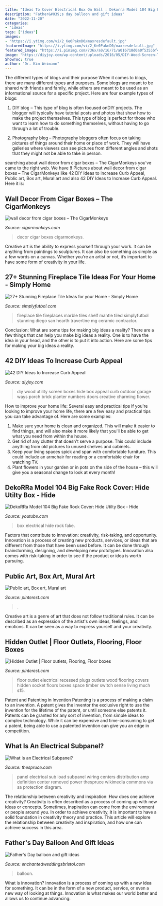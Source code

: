 ```yaml
---
title: "Ideas To Cover Electrical Box On Wall : Dekorra Model 104 Big Fake Rock Cover: Hide Utilty Box"
description: "Father&#039;s day balloon and gift ideas"
date: "2022-11-20"
categories:
- "ideas"
tags: ["ideas"]
images:
- "https://i.ytimg.com/vi/2_Ke0PaknD0/maxresdefault.jpg"
featuredImage: "https://i.ytimg.com/vi/2_Ke0PaknD0/maxresdefault.jpg"
featured_image: "https://i.pinimg.com/736x/a0/16/71/a016718d0a0f5355bf4fc6344a730968--flooring.jpg"
image: "https://diyjoy.com/wp-content/uploads/2016/05/DIY-Wood-Screen-To-Hide-Utility-Boxes.jpg"
ShowToc: true
author: "Dr. Kim Weimann"
---
```



The different types of blogs and their purpose
When it comes to blogs, there are many different types and purposes. Some blogs are meant to be shared with friends and family, while others are meant to be used as an informational source for a specific project. Here are four example types of blogs: 
1. DIY blog – This type of blog is often focused onDIY projects. The blogger will typically have tutorial posts and photos that show how to make the project themselves. This type of blog is perfect for those who want to learn how to do something themselves, without having to go through a lot of trouble. 

2. Photography blog – Photography bloggers often focus on taking pictures of things around their home or place of work. They will have galleries where viewers can see pictures from different angles and shots that they might not be able to take in person.

	

		
searching about wall decor from cigar boxes – The CigarMonkeys you've came to the right web. We have 8 Pictures about wall decor from cigar boxes – The CigarMonkeys like 42 DIY Ideas to Increase Curb Appeal, Public art, Box art, Mural art and also 42 DIY Ideas to Increase Curb Appeal. Here it is:
		
    
## Wall Decor From Cigar Boxes – The CigarMonkeys

<img loading=lazy src="http://cigarmonkeys.com/wp-content/uploads/2019/07/wall-decor-from-cigar-boxes-cigarmonkeys-7.jpg" onerror="this.onerror=null;this.src='https://tse1.mm.bing.net/th?id=OIP.qwfT4L-_aFPmQyfCwdGqtwHaJ4&amp;pid=15.1';" alt="wall decor from cigar boxes – The CigarMonkeys">

_Source: cigarmonkeys.com_

>decor cigar boxes cigarmonkeys. 

	

Creative art is the ability to express yourself through your work. It can be anything from paintings to sculptures. It can also be something as simple as a few words on a canvas. Whether you’re an artist or not, it’s important to have some form of creativity in your life.

    
## 27+ Stunning Fireplace Tile Ideas For Your Home - Simply Home

<img loading=lazy src="http://simplyfutbol.com/wp-content/uploads/2017/10/image-result-for-marble-fireplace-tiles.jpeg" onerror="this.onerror=null;this.src='https://tse1.mm.bing.net/th?id=OIP.nn9dJlhQM08ez39t9d7mWwHaFj&amp;pid=15.1';" alt="27+ Stunning Fireplace Tile Ideas for your Home - Simply Home">

_Source: simplyfutbol.com_

>fireplace tile fireplaces marble tiles shelf mantle tiled simplyfutbol stunning diego san hearth travertine mg ceramic contractor. 

	

Conclusion: What are some tips for making big ideas a reality?
There are a few things that can help you make big ideas a reality. One is to have the idea in your head, and the other is to put it into action. Here are some tips for making your big ideas a reality.

    
## 42 DIY Ideas To Increase Curb Appeal

<img loading=lazy src="https://diyjoy.com/wp-content/uploads/2016/05/DIY-Wood-Screen-To-Hide-Utility-Boxes.jpg" onerror="this.onerror=null;this.src='https://tse4.mm.bing.net/th?id=OIP.9ch3HNwAxdU-TuCo4pwTWAHaLH&amp;pid=15.1';" alt="42 DIY Ideas to Increase Curb Appeal">

_Source: diyjoy.com_

>diy wood utility screen boxes hide box appeal curb outdoor garage ways porch brick planter numbers doors creative charming flower. 

	

How to improve your home life: Several easy and practical tips
If you're looking to improve your home life, there are a few easy and practical tips you can take advantage of. Here are some examples:
1. Make sure your home is clean and organized. This will make it easier to find things, and will also make it more likely that you'll be able to get what you need from within the house.
2. Get rid of any clutter that doesn't serve a purpose. This could include anything from old pictures to unused shelves and cabinets.
3. Keep your living spaces spick and span with comfortable furniture. This could include an armchair for reading or a comfortable chair for watching TV. 
4. Plant flowers in your garden or in pots on the side of the house – this will give you a seasonal change to look at every month! 

    
## DekoRRa Model 104 Big Fake Rock Cover: Hide Utilty Box - Hide

<img loading=lazy src="https://i.ytimg.com/vi/2_Ke0PaknD0/maxresdefault.jpg" onerror="this.onerror=null;this.src='https://tse2.mm.bing.net/th?id=OIP.2BszGe_fqI2_Wf1aAoa3pAHaEK&amp;pid=15.1';" alt="DekoRRa Model 104 Big Fake Rock Cover: Hide Utilty Box - Hide">

_Source: youtube.com_

>box electrical hide rock fake. 

	

Factors that contribute to innovation: creativity, risk-taking, and opportunity.
Innovation is a process of creating new products, services, or ideas that are different from those that have been used before. It can be done through brainstorming, designing, and developing new prototypes. Innovation also comes with risk-taking in order to see if the product or idea is worth pursuing.

    
## Public Art, Box Art, Mural Art

<img loading=lazy src="https://i.pinimg.com/736x/37/d5/94/37d59452d2a2b395e967c5fcb7d24445--electric-utility-outdoor-art.jpg" onerror="this.onerror=null;this.src='https://tse1.mm.bing.net/th?id=OIP.-vd_MwDPd445WgF0wvFzKQHaJ4&amp;pid=15.1';" alt="Public art, Box art, Mural art">

_Source: pinterest.com_

>. 

	

Creative art is a genre of art that does not follow traditional rules. It can be described as an expression of the artist's own ideas, feelings, and emotions. It can be seen as a way to express yourself and your creativity.

    
## Hidden Outlet | Floor Outlets, Flooring, Floor Boxes

<img loading=lazy src="https://i.pinimg.com/736x/a0/16/71/a016718d0a0f5355bf4fc6344a730968--flooring.jpg" onerror="this.onerror=null;this.src='https://tse4.mm.bing.net/th?id=OIP.tYIH-5OeFc_q5Ncqn1V5zwHaJ4&amp;pid=15.1';" alt="Hidden Outlet | Floor outlets, Flooring, Floor boxes">

_Source: pinterest.com_

>floor outlet electrical recessed plugs outlets wood flooring covers hidden socket floors boxes space timber switch sense living much s15. 

	

Patent and Patenting in Invention
Patenting is a process of making a claim to an invention. A patent gives the inventor the exclusive right to use the invention for the lifetime of the patent, or until someone else patents it. Patents can be granted for any sort of invention, from simple ideas to complex technology. While it can be expensive and time-consuming to get a patent, being able to use a patented invention can give you an edge in competition.

    
## What Is An Electrical Subpanel?

<img loading=lazy src="https://www.thespruce.com/thmb/RENkxydWdP69EGoA88mxrgbgkU8=/1500x2000/filters:fill(auto,1)/Electrical_panel_and_subpanel_with_cover_removed_from_subpanel-588639bc5f9b58bdb38ad559.jpg" onerror="this.onerror=null;this.src='https://tse1.mm.bing.net/th?id=OIP.pCCqM41nNNGWYQemsR02SwHaJ4&amp;pid=15.1';" alt="What Is an Electrical Subpanel?">

_Source: thespruce.com_

>panel electrical sub load subpanel wiring centers distribution amp definition center removed power thespruce wikimedia commons via sa protection diagram. 

	

The relationship between creativity and inspiration: How does one achieve creativity?
Creativity is often described as a process of coming up with new ideas or concepts. Sometimes, inspiration can come from the environment or people around you. In order to achieve creativity, it is important to have a solid foundation in creativity theory and practice. This article will explore the relationship between creativity and inspiration, and how one can achieve success in this area.

    
## Father&#039;s Day Balloon And Gift Ideas

<img loading=lazy src="http://www.enchantedweddingsbristol.com/uploads/4/6/9/8/46980855/s542440728562510073_p1435_i3_w3024.jpeg?width=640" onerror="this.onerror=null;this.src='https://tse3.mm.bing.net/th?id=OIP.7w528AOYRUXEwPTorpxO5wHaJ3&amp;pid=15.1';" alt="Father&#039;s Day balloon and gift ideas">

_Source: enchantedweddingsbristol.com_

>balloon. 

	

What is innovation?
Innovation is a process of coming up with a new idea for something. It can be in the form of a new product, service, or even a new way of looking at things. Innovation is what makes our world better and allows us to continue advancing.

